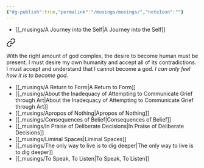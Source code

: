 ```yaml
---
{"dg-publish":true,"permalink":"/musings/musings/","noteIcon":""}
---
```



- [[_musings/A Journey into the Self\|A Journey into the Self]]
		
<div class="transclusion internal-embed is-loaded"><a class="markdown-embed-link" href="/musings/a-journey-into-the-self/#13cd6a" aria-label="Open link"><svg xmlns="http://www.w3.org/2000/svg" width="24" height="24" viewBox="0 0 24 24" fill="none" stroke="currentColor" stroke-width="2" stroke-linecap="round" stroke-linejoin="round" class="svg-icon lucide-link"><path d="M10 13a5 5 0 0 0 7.54.54l3-3a5 5 0 0 0-7.07-7.07l-1.72 1.71"></path><path d="M14 11a5 5 0 0 0-7.54-.54l-3 3a5 5 0 0 0 7.07 7.07l1.71-1.71"></path></svg></a><div class="markdown-embed">



With the right amount of god complex, the desire to become human must be present. I must desire my own humanity and accept all of its contradictions. I must accept and understand that I cannot become a god. _I can only feel how it is to become god._ 

</div></div>

- [[_musings/A Return to Form\|A Return to Form]]
- [[_musings/About the Inadequacy of Attempting to Communicate Grief through Art\|About the Inadequacy of Attempting to Communicate Grief through Art]]
- [[_musings/Apropos of Nothing\|Apropos of Nothing]]
- [[_musings/Consequences of Belief\|Consequences of Belief]]
- [[_musings/In Praise of Deliberate Decisions\|In Praise of Deliberate Decisions]]
- [[_musings/Liminal Spaces\|Liminal Spaces]]
- [[_musings/The only way to live is to dig deeper\|The only way to live is to dig deeper]]
- [[_musings/To Speak, To Listen\|To Speak, To Listen]]

